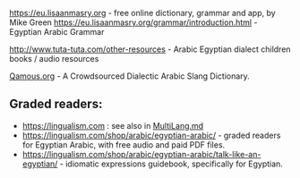 

https://eu.lisaanmasry.org - free online dictionary, grammar and app, by Mike Green
https://eu.lisaanmasry.org/grammar/introduction.html - Egyptian Arabic Grammar

http://www.tuta-tuta.com/other-resources - Arabic Egyptian dialect children books / audio resources

[Qamous.org](https://qamous.org) - A Crowdsourced Dialectic Arabic Slang Dictionary.

## Graded readers:
 * https://lingualism.com : see also in [MultiLang.md](MultiLang.md)
  * https://lingualism.com/shop/arabic/egyptian-arabic/ - graded readers for Egyptian Arabic, with free audio and paid PDF files.
  * https://lingualism.com/shop/arabic/egyptian-arabic/talk-like-an-egyptian/ - idiomatic expressions guidebook, specifically for Egyptian.


